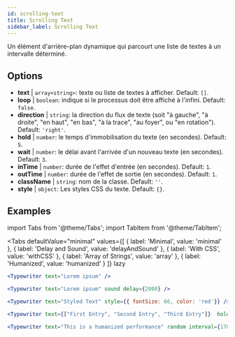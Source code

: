 ```yaml
---
id: scrolling-text
title: Scrolling Text
sidebar_label: Scrolling Text
---
```


Un élément d'arrière-plan dynamique qui parcourt une liste de textes à un intervalle déterminé.

## Options

* __text__ | `array<string>`: texte ou liste de textes à afficher. Default: `[]`.
* __loop__ | `boolean`: indique si le processus doit être affiché à l'infini. Default: `false`.
* __direction__ | `string`: la direction du flux de texte (soit "à gauche", "à droite", "en haut", "en bas", "à la trace", "au foyer", ou "en rotation"). Default: `'right'`.
* __hold__ | `number`: le temps d'immobilisation du texte (en secondes). Default: `5`.
* __wait__ | `number`: le délai avant l'arrivée d'un nouveau texte (en secondes). Default: `3`.
* __inTime__ | `number`: durée de l'effet d'entrée (en secondes). Default: `1`.
* __outTime__ | `number`: durée de l'effet de sortie (en secondes). Default: `1`.
* __className__ | `string`: nom de la classe. Default: `''`.
* __style__ | `object`: Les styles CSS du texte. Default: `{}`.


## Examples

import Tabs from '@theme/Tabs';
import TabItem from '@theme/TabItem';

<Tabs
    defaultValue="minimal"
    values={[
        { label: 'Minimal', value: 'minimal' },
        { label: 'Delay and Sound', value: 'delayAndSound' },
        { label: 'With CSS', value: 'withCSS' },
        { label: 'Array of Strings', value: 'array' },
        { label: 'Humanized', value: 'humanized' }
    ]}
    lazy
>

<TabItem value="minimal">

```jsx live
<Typewriter text="Lorem ipsum" />
```

</TabItem>

<TabItem value="delayAndSound">

```jsx live
<Typewriter text="Lorem ipsum" sound delay={2000} />
```

</TabItem>

<TabItem value="withCSS">

```jsx live
<Typewriter text="Styled Text" style={{ fontSize: 66, color: 'red'}} />
```

</TabItem>

<TabItem value="array">

```jsx live
<Typewriter text={["First Entry", "Second Entry", "Third Entry"]}  hold={2000} />
```

</TabItem>

<TabItem value="humanized">

```jsx live
<Typewriter text="This is a humanized performance" random interval={170} />
```

</TabItem>

</Tabs>



